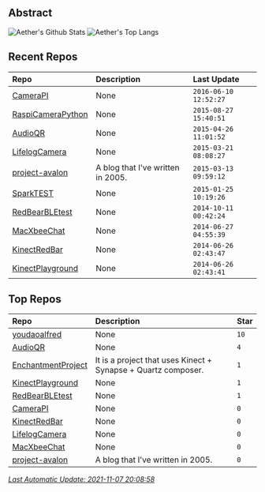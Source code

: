 ## Abstract
![Aether's Github Stats](https://github-readme-stats.vercel.app/api?username=aetherwu&show_icons=true&hide_border=true)
![Aether's Top Langs](https://github-readme-stats.vercel.app/api/top-langs/?username=aetherwu&layout=compact&hide_border=true&langs_count=10)

## Recent Repos
|Repo|Description|Last Update|
|:--|:--|:--|
|[CameraPI](https://github.com/aetherwu/CameraPI)|None|`2016-06-10 12:52:27`|
|[RaspiCameraPython](https://github.com/aetherwu/RaspiCameraPython)|None|`2015-08-27 15:40:51`|
|[AudioQR](https://github.com/aetherwu/AudioQR)|None|`2015-04-26 11:01:52`|
|[LifelogCamera](https://github.com/aetherwu/LifelogCamera)|None|`2015-03-21 08:08:27`|
|[project-avalon](https://github.com/aetherwu/project-avalon)|A blog that I've written in 2005.|`2015-03-13 09:59:12`|
|[SparkTEST](https://github.com/aetherwu/SparkTEST)|None|`2015-01-25 10:19:26`|
|[RedBearBLEtest](https://github.com/aetherwu/RedBearBLEtest)|None|`2014-10-11 00:42:24`|
|[MacXbeeChat](https://github.com/aetherwu/MacXbeeChat)|None|`2014-06-27 04:55:39`|
|[KinectRedBar](https://github.com/aetherwu/KinectRedBar)|None|`2014-06-26 02:43:47`|
|[KinectPlayground](https://github.com/aetherwu/KinectPlayground)|None|`2014-06-26 02:43:41`|

## Top Repos
|Repo|Description|Star|
|:--|:--|:--|
|[youdaoalfred](https://github.com/aetherwu/youdaoalfred)|None|`10`|
|[AudioQR](https://github.com/aetherwu/AudioQR)|None|`4`|
|[EnchantmentProject](https://github.com/aetherwu/EnchantmentProject)|It is a project that uses Kinect + Synapse + Quartz composer. |`1`|
|[KinectPlayground](https://github.com/aetherwu/KinectPlayground)|None|`1`|
|[RedBearBLEtest](https://github.com/aetherwu/RedBearBLEtest)|None|`1`|
|[CameraPI](https://github.com/aetherwu/CameraPI)|None|`0`|
|[KinectRedBar](https://github.com/aetherwu/KinectRedBar)|None|`0`|
|[LifelogCamera](https://github.com/aetherwu/LifelogCamera)|None|`0`|
|[MacXbeeChat](https://github.com/aetherwu/MacXbeeChat)|None|`0`|
|[project-avalon](https://github.com/aetherwu/project-avalon)|A blog that I've written in 2005.|`0`|



*[Last Automatic Update: 2021-11-07 20:08:58](https://github.com/songquanpeng/songquanpeng/blob/master/help.md)*
